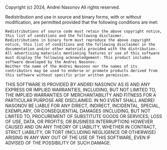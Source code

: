 Copyright (c) 2024, Andrei Nasonov All rights reserved.

Redistribution and use in source and binary forms, with or without modification, are permitted provided that the following conditions are met:

    Redistributions of source code must retain the above copyright notice, this list of conditions and the following disclaimer.
    Redistributions in binary form must reproduce the above copyright notice, this list of conditions and the following disclaimer in the documentation and/or other materials provided with the distribution.
    All advertising materials mentioning features or use of this software must display the following acknowledgement: This product includes software developed by the Andrei Nasonov.
    Neither the name of the Andrei Nasonov nor the names of its contributors may be used to endorse or promote products derived from this software without specific prior written permission.

THIS SOFTWARE IS PROVIDED BY ANDREI NASONOV AS IS AND ANY EXPRESS OR IMPLIED WARRANTIES, INCLUDING, BUT NOT LIMITED TO, THE IMPLIED WARRANTIES OF MERCHANTABILITY AND FITNESS FOR A PARTICULAR PURPOSE ARE DISCLAIMED. IN NO EVENT SHALL ANDREI NASONOV BE LIABLE FOR ANY DIRECT, INDIRECT, INCIDENTAL, SPECIAL, EXEMPLARY, OR CONSEQUENTIAL DAMAGES (INCLUDING, BUT NOT LIMITED TO, PROCUREMENT OF SUBSTITUTE GOODS OR SERVICES; LOSS OF USE, DATA, OR PROFITS; OR BUSINESS INTERRUPTION) HOWEVER CAUSED AND ON ANY THEORY OF LIABILITY, WHETHER IN CONTRACT, STRICT LIABILITY, OR TORT (INCLUDING NEGLIGENCE OR OTHERWISE) ARISING IN ANY WAY OUT OF THE USE OF THIS SOFTWARE, EVEN IF ADVISED OF THE POSSIBILITY OF SUCH DAMAGE. 
